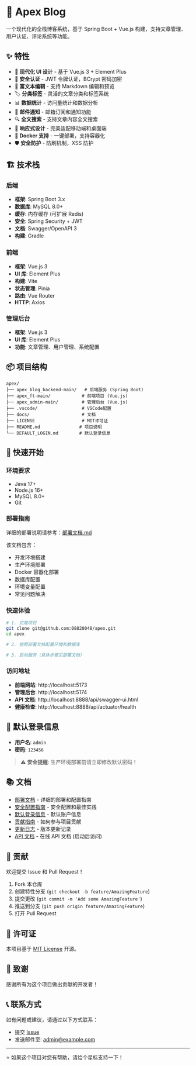 # 🚀 Apex Blog

一个现代化的全栈博客系统，基于 Spring Boot + Vue.js 构建，支持文章管理、用户认证、评论系统等功能。

## ✨ 特性

- 🎨 **现代化 UI 设计** - 基于 Vue.js 3 + Element Plus
- 🔐 **安全认证** - JWT 令牌认证，BCrypt 密码加密
- 📝 **富文本编辑** - 支持 Markdown 编辑和预览
- 🏷️ **分类标签** - 灵活的文章分类和标签系统
- 📊 **数据统计** - 访问量统计和数据分析
- 📧 **邮件通知** - 邮箱订阅和通知功能
- 🔍 **全文搜索** - 支持文章内容全文搜索
- 📱 **响应式设计** - 完美适配移动端和桌面端
- 🐳 **Docker 支持** - 一键部署，支持容器化
- 🛡️ **安全防护** - 防刷机制，XSS 防护

## 🏗️ 技术栈

### 后端

- **框架**: Spring Boot 3.x
- **数据库**: MySQL 8.0+
- **缓存**: 内存缓存 (可扩展 Redis)
- **安全**: Spring Security + JWT
- **文档**: Swagger/OpenAPI 3
- **构建**: Gradle

### 前端

- **框架**: Vue.js 3
- **UI 库**: Element Plus
- **构建**: Vite
- **状态管理**: Pinia
- **路由**: Vue Router
- **HTTP**: Axios

### 管理后台

- **框架**: Vue.js 3
- **UI 库**: Element Plus
- **功能**: 文章管理、用户管理、系统配置

## 📦 项目结构

```
apex/
├── apex_blog_backend-main/   # 后端服务 (Spring Boot)
├── apex_ft-main/            # 前端项目 (Vue.js)
├── apex_admin-main/         # 管理后台 (Vue.js)
├── .vscode/                 # VSCode配置
├── docs/                    # 文档
├── LICENSE                  # MIT许可证
├── README.md               # 项目说明
└── DEFAULT_LOGIN.md        # 默认登录信息
```

## 🚀 快速开始

### 环境要求

- Java 17+
- Node.js 16+
- MySQL 8.0+
- Git

### 部署指南

详细的部署说明请参考：[部署文档.md](部署文档.md)

该文档包含：

- 开发环境搭建
- 生产环境部署
- Docker 容器化部署
- 数据库配置
- 环境变量配置
- 常见问题解决

### 快速体验

```bash
# 1. 克隆项目
git clone git@github.com:08820048/apex.git
cd apex

# 2. 按照部署文档配置环境和数据库

# 3. 启动服务（具体步骤见部署文档）
```

### 访问地址

- **前端网站**: http://localhost:5173
- **管理后台**: http://localhost:5174
- **API 文档**: http://localhost:8888/api/swagger-ui.html
- **健康检查**: http://localhost:8888/api/actuator/health

## 🔑 默认登录信息

- **用户名**: `admin`
- **密码**: `123456`

> ⚠️ **安全提醒**: 生产环境部署前请立即修改默认密码！

## 📚 文档

- [部署文档](部署文档.md) - 详细的部署和配置指南
- [安全配置指南](SECURITY.md) - 安全配置和最佳实践
- [默认登录信息](DEFAULT_LOGIN.md) - 默认账户信息
- [贡献指南](CONTRIBUTING.md) - 如何参与项目贡献
- [更新日志](CHANGELOG.md) - 版本更新记录
- [API 文档](http://localhost:8888/api/swagger-ui.html) - 在线 API 文档 (启动后访问)

## 🤝 贡献

欢迎提交 Issue 和 Pull Request！

1. Fork 本仓库
2. 创建特性分支 (`git checkout -b feature/AmazingFeature`)
3. 提交更改 (`git commit -m 'Add some AmazingFeature'`)
4. 推送到分支 (`git push origin feature/AmazingFeature`)
5. 打开 Pull Request

## 📄 许可证

本项目基于 [MIT License](LICENSE) 开源。

## 🙏 致谢

感谢所有为这个项目做出贡献的开发者！

## 📞 联系方式

如有问题或建议，请通过以下方式联系：

- 提交 [Issue](https://github.com/08820048/apex/issues)
- 发送邮件至: admin@example.com

---

⭐ 如果这个项目对您有帮助，请给个星标支持一下！
